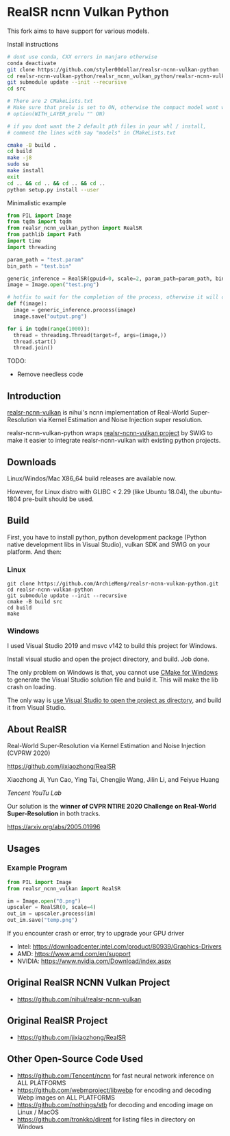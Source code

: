# RealSR ncnn Vulkan Python

This fork aims to have support for various models.

Install instructions
```bash
# dont use conda, CXX errors in manjaro otherwise
conda deactivate
git clone https://github.com/styler00dollar/realsr-ncnn-vulkan-python
cd realsr-ncnn-vulkan-python/realsr_ncnn_vulkan_python/realsr-ncnn-vulkan/
git submodule update --init --recursive
cd src

# There are 2 CMakeLists.txt
# Make sure that prelu is set to ON, otherwise the compact model wont work
# option(WITH_LAYER_prelu "" ON)

# if you dont want the 2 default pth files in your whl / install,
# comment the lines with say "models" in CMakeLists.txt

cmake -B build .
cd build
make -j8
sudo su
make install
exit
cd .. && cd .. && cd .. && cd ..
python setup.py install --user
```

Minimalistic example
```python
from PIL import Image
from tqdm import tqdm
from realsr_ncnn_vulkan_python import RealSR
from pathlib import Path
import time
import threading

param_path = "test.param"
bin_path = "test.bin"

generic_inference = RealSR(gpuid=0, scale=2, param_path=param_path, bin_path=bin_path)
image = Image.open("test.png")

# hotfix to wait for the completion of the process, otherwise it will overlap execution
def f(image):
  image = generic_inference.process(image)
  image.save("output.png")

for i in tqdm(range(1000)):
  thread = threading.Thread(target=f, args=(image,))
  thread.start()
  thread.join()
```

TODO:
- Remove needless code

## Introduction
[realsr-ncnn-vulkan](https://github.com/nihui/realsr-ncnn-vulkan) is nihui's ncnn implementation of Real-World Super-Resolution via Kernel Estimation and Noise Injection super resolution.

realsr-ncnn-vulkan-python wraps [realsr-ncnn-vulkan project](https://github.com/nihui/realsr-ncnn-vulkan) by SWIG to make it easier to integrate realsr-ncnn-vulkan with existing python projects.

## Downloads

Linux/Windos/Mac X86_64 build releases are available now.

However, for Linux distro with GLIBC < 2.29 (like Ubuntu 18.04), the ubuntu-1804 pre-built should be used.

## Build

First, you have to install python, python development package (Python native development libs in Visual Studio), vulkan SDK and SWIG on your platform. And then:

### Linux
```shell
git clone https://github.com/ArchieMeng/realsr-ncnn-vulkan-python.git
cd realsr-ncnn-vulkan-python
git submodule update --init --recursive
cmake -B build src
cd build
make
```

### Windows
I used Visual Studio 2019 and msvc v142 to build this project for Windows.

Install visual studio and open the project directory, and build. Job done.

The only problem on Windows is that, you cannot use [CMake for Windows](https://cmake.org/download/) to generate the Visual Studio solution file and build it. This will make the lib crash on loading.

The only way is [use Visual Studio to open the project as directory](https://www.microfocus.com/documentation/visual-cobol/vc50/VS2019/GUID-BE1C48AA-DB22-4F38-9644-E9B48658EF36.html), and build it from Visual Studio.

## About RealSR

Real-World Super-Resolution via Kernel Estimation and Noise Injection (CVPRW 2020)

https://github.com/jixiaozhong/RealSR

Xiaozhong Ji, Yun Cao, Ying Tai, Chengjie Wang, Jilin Li, and Feiyue Huang

*Tencent YouTu Lab*

Our solution is the **winner of CVPR NTIRE 2020 Challenge on Real-World Super-Resolution** in both tracks.

https://arxiv.org/abs/2005.01996

## Usages

### Example Program

```Python
from PIL import Image
from realsr_ncnn_vulkan import RealSR

im = Image.open("0.png")
upscaler = RealSR(0, scale=4)
out_im = upscaler.process(im)
out_im.save("temp.png")
```

If you encounter crash or error, try to upgrade your GPU driver

- Intel: https://downloadcenter.intel.com/product/80939/Graphics-Drivers
- AMD: https://www.amd.com/en/support
- NVIDIA: https://www.nvidia.com/Download/index.aspx

## Original RealSR NCNN Vulkan Project

- https://github.com/nihui/realsr-ncnn-vulkan

## Original RealSR Project

- https://github.com/jixiaozhong/RealSR

## Other Open-Source Code Used

- https://github.com/Tencent/ncnn for fast neural network inference on ALL PLATFORMS
- https://github.com/webmproject/libwebp for encoding and decoding Webp images on ALL PLATFORMS
- https://github.com/nothings/stb for decoding and encoding image on Linux / MacOS
- https://github.com/tronkko/dirent for listing files in directory on Windows
